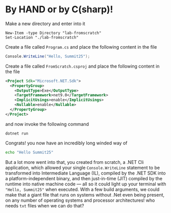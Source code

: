 # By HAND or by C(sharp)!

Make a new directory and enter into it

```pwsh
New-Item -type Directory "lab-fromscratch"
Set-Location "./lab-fromscratch"
```

Create a file called `Program.cs` and place the following content in the file

```csharp
Console.WriteLine("Hello, Summit25");
```

Create a file called `FromScratch.csproj` and place the following content in the file

```xml
<Project Sdk="Microsoft.NET.Sdk">
  <PropertyGroup>
    <OutputType>Exe</OutputType>
    <TargetFramework>net9.0</TargetFramework>
    <ImplicitUsings>enable</ImplicitUsings>
    <Nullable>enable</Nullable>
  </PropertyGroup>
</Project>
```

and now invoke the following command
```pwsh
dotnet run
```
Congrats! you now have an incredibly long winded way of 

```bash
echo "Hello Summit25"
```

But a lot more went into that, you created from scratch, a .NET Cli application, which allowed your single `Console.WriteLine` statement to be transformed into Intermediate Language (IL), compiled by the .NET SDK into a platform-independent binary, and then just-in-time (JIT) compiled by the runtime into native machine code — all so it could light up your terminal with `"Hello, Summit25"` when executed. With a few build arguments, we could make that a giant file that runs on systems without .Net even being present, on any number of operating systems and processor architectures! who needs `txt` files when we can do that?